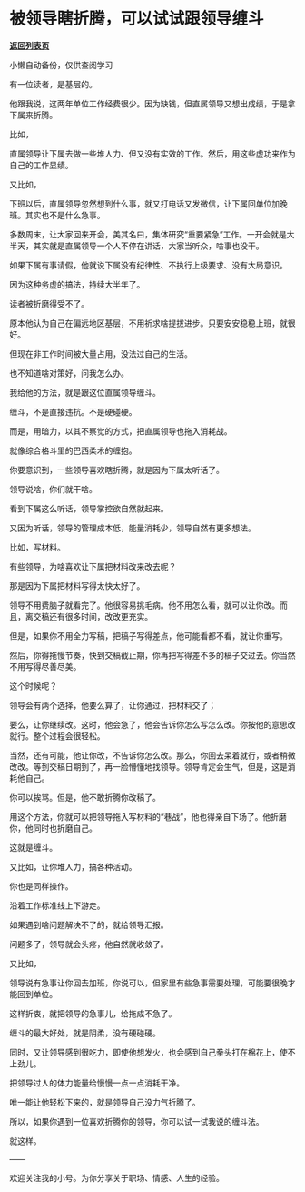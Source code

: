 # 被领导瞎折腾，可以试试跟领导缠斗

[**返回列表页**](/gzh/费曼的小茶馆)

小懒自动备份，仅供查阅学习

有一位读者，是基层的。

  

他跟我说，这两年单位工作经费很少。因为缺钱，但直属领导又想出成绩，于是拿下属来折腾。

  

比如，

  

直属领导让下属去做一些堆人力、但又没有实效的工作。然后，用这些虚功来作为自己的工作显绩。

  

又比如，

  

下班以后，直属领导忽然想到什么事，就又打电话又发微信，让下属回单位加晚班。其实也不是什么急事。

  

多数周末，让大家回来开会，美其名曰，集体研究“重要紧急”工作。一开会就是大半天，其实就是直属领导一个人不停在讲话，大家当听众，啥事也没干。

  

如果下属有事请假，他就说下属没有纪律性、不执行上级要求、没有大局意识。

  

因为这种务虚的搞法，持续大半年了。

  

读者被折磨得受不了。

  

原本他认为自己在偏远地区基层，不用祈求啥提拔进步。只要安安稳稳上班，就很好。

  

但现在非工作时间被大量占用，没法过自己的生活。

  

也不知道啥对策好，问我怎么办。

  

我给他的方法，就是跟这位直属领导缠斗。

  

缠斗，不是直接违抗。不是硬碰硬。

  

而是，用暗力，以其不察觉的方式，把直属领导也拖入消耗战。

  

就像综合格斗里的巴西柔术的缠抱。

  

你要意识到，一些领导喜欢瞎折腾，就是因为下属太听话了。

  

领导说啥，你们就干啥。

  

看到下属这么听话，领导掌控欲自然就起来。

  

又因为听话，领导的管理成本低，能量消耗少，领导自然有更多想法。

  

比如，写材料。

  

有些领导，为啥喜欢让下属把材料改来改去呢？

  

那是因为下属把材料写得太快太好了。

  

领导不用费脑子就看完了。他很容易挑毛病。他不用怎么看，就可以让你改。而且，离交稿还有很多时间，改改更充实。

  

但是，如果你不用全力写稿，把稿子写得差点，他可能看都不看，就让你重写。

  

然后，你得拖慢节奏，快到交稿截止期，你再把写得差不多的稿子交过去。你当然不用写得尽善尽美。

  

这个时候呢？

  

领导会有两个选择，他要么算了，让你通过，把材料交了；

  

要么，让你继续改。这时，他会急了，他会告诉你怎么写怎么改。你按他的意思改就行。整个过程会很轻松。

  

当然，还有可能，他让你改，不告诉你怎么改。那么，你回去呆着就行，或者稍微改改。等到交稿日期到了，再一脸懵懂地找领导。领导肯定会生气，但是，这是消耗他自己。

  

你可以挨骂。但是，他不敢折腾你改稿了。

  

用这个方法，你就可以把领导拖入写材料的“巷战”，他也得亲自下场了。他折磨你，他同时也折磨自己。

  

这就是缠斗。

  

又比如，让你堆人力，搞各种活动。

  

你也是同样操作。

  

沿着工作标准线上下游走。

  

如果遇到啥问题解决不了的，就给领导汇报。

  

问题多了，领导就会头疼，他自然就收敛了。

  

又比如，

  

领导说有急事让你回去加班，你说可以，但家里有些急事需要处理，可能要很晚才能回到单位。

  

这样折衷，就把领导的急事儿，给拖成不急了。

  

缠斗的最大好处，就是阴柔，没有硬碰硬。

  

同时，又让领导感到很吃力，即使他想发火，也会感到自己拳头打在棉花上，使不上劲儿。

  

把领导过人的体力能量给慢慢一点一点消耗干净。

  

唯一能让他轻松下来的，就是领导自己没力气折腾了。

  

所以，如果你遇到一位喜欢折腾你的领导，你可以试一试我说的缠斗法。

  

就这样。

  

——

  

欢迎关注我的小号。为你分享关于职场、情感、人生的经验。

